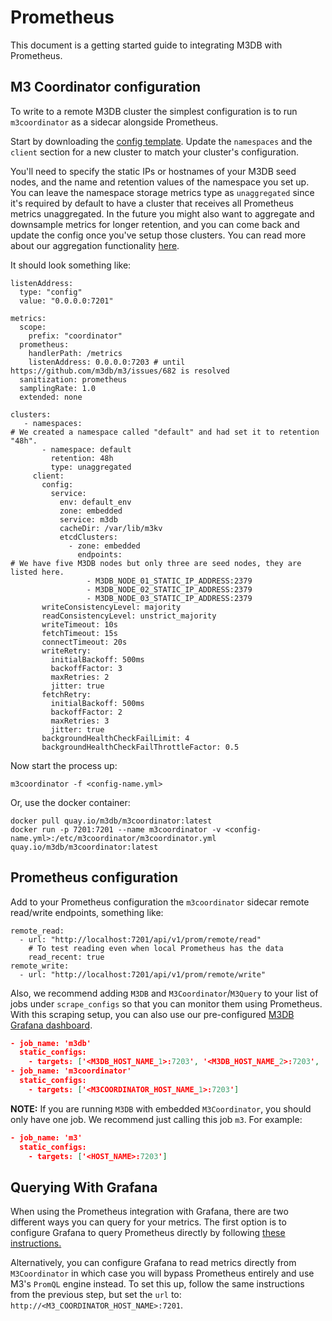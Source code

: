 # Prometheus

This document is a getting started guide to integrating M3DB with Prometheus.

## M3 Coordinator configuration

To write to a remote M3DB cluster the simplest configuration is to run `m3coordinator` as a sidecar alongside Prometheus.

Start by downloading the [config template](https://github.com/m3db/m3/blob/master/src/query/config/m3coordinator-cluster-template.yml). Update the `namespaces` and the `client` section for a new cluster to match your cluster's configuration.

You'll need to specify the static IPs or hostnames of your M3DB seed nodes, and the name and retention values of the namespace you set up.  You can leave the namespace storage metrics type as `unaggregated` since it's required by default to have a cluster that receives all Prometheus metrics unaggregated.  In the future you might also want to aggregate and downsample metrics for longer retention, and you can come back and update the config once you've setup those clusters. You can read more about our aggregation functionality [here](../how_to/query.md).

It should look something like:

```
listenAddress:
  type: "config"
  value: "0.0.0.0:7201"

metrics:
  scope:
    prefix: "coordinator"
  prometheus:
    handlerPath: /metrics
    listenAddress: 0.0.0.0:7203 # until https://github.com/m3db/m3/issues/682 is resolved
  sanitization: prometheus
  samplingRate: 1.0
  extended: none

clusters:
   - namespaces:
# We created a namespace called "default" and had set it to retention "48h".
       - namespace: default
         retention: 48h
         type: unaggregated
     client:
       config:
         service:
           env: default_env
           zone: embedded
           service: m3db
           cacheDir: /var/lib/m3kv
           etcdClusters:
             - zone: embedded
               endpoints:
# We have five M3DB nodes but only three are seed nodes, they are listed here.
                 - M3DB_NODE_01_STATIC_IP_ADDRESS:2379
                 - M3DB_NODE_02_STATIC_IP_ADDRESS:2379
                 - M3DB_NODE_03_STATIC_IP_ADDRESS:2379
       writeConsistencyLevel: majority
       readConsistencyLevel: unstrict_majority
       writeTimeout: 10s
       fetchTimeout: 15s
       connectTimeout: 20s
       writeRetry:
         initialBackoff: 500ms
         backoffFactor: 3
         maxRetries: 2
         jitter: true
       fetchRetry:
         initialBackoff: 500ms
         backoffFactor: 2
         maxRetries: 3
         jitter: true
       backgroundHealthCheckFailLimit: 4
       backgroundHealthCheckFailThrottleFactor: 0.5

```

Now start the process up:

```
m3coordinator -f <config-name.yml>
```

Or, use the docker container:

```
docker pull quay.io/m3db/m3coordinator:latest
docker run -p 7201:7201 --name m3coordinator -v <config-name.yml>:/etc/m3coordinator/m3coordinator.yml quay.io/m3db/m3coordinator:latest
```

## Prometheus configuration

Add to your Prometheus configuration the `m3coordinator` sidecar remote read/write endpoints, something like:

```
remote_read:
  - url: "http://localhost:7201/api/v1/prom/remote/read"
    # To test reading even when local Prometheus has the data
    read_recent: true
remote_write:
  - url: "http://localhost:7201/api/v1/prom/remote/write"
```

Also, we recommend adding `M3DB` and `M3Coordinator`/`M3Query` to your list of jobs under `scrape_configs` so that you can monitor them using Prometheus. With this scraping setup, you can also use our pre-configured [M3DB Grafana dashboard](https://grafana.com/dashboards/8126).

```json
- job_name: 'm3db'
  static_configs:
    - targets: ['<M3DB_HOST_NAME_1>:7203', '<M3DB_HOST_NAME_2>:7203', '<M3DB_HOST_NAME_3>:7203']
- job_name: 'm3coordinator'
  static_configs:
    - targets: ['<M3COORDINATOR_HOST_NAME_1>:7203']
```

**NOTE:** If you are running `M3DB` with embedded `M3Coordinator`, you should only have one job. We recommend just calling this job `m3`. For example:

```json
- job_name: 'm3'
  static_configs:
    - targets: ['<HOST_NAME>:7203']
```
## Querying With Grafana

When using the Prometheus integration with Grafana, there are two different ways you can query for your metrics. The first option is to configure Grafana to query Prometheus directly by following [these instructions.](http://docs.grafana.org/features/datasources/prometheus/)

Alternatively, you can configure Grafana to read metrics directly from `M3Coordinator` in which case you will bypass Prometheus entirely and use M3's `PromQL` engine instead. To set this up, follow the same instructions from the previous step, but set the `url` to: `http://<M3_COORDINATOR_HOST_NAME>:7201`.
